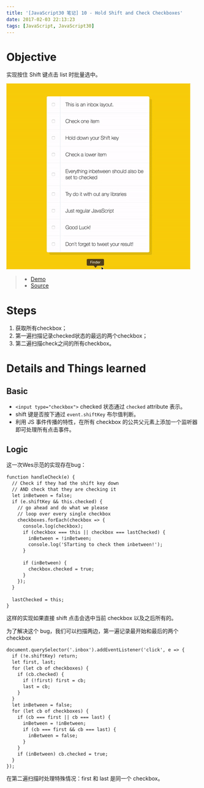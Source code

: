 ```yaml
---
title: '[JavaScript30 笔记] 10 - Hold Shift and Check Checkboxes'
date: 2017-02-03 22:13:23
tags: [JavaScript, JavaScript30]
---
```


# Objective
实现按住 Shift 键点击 list 时批量选中。
<!-- more -->
![demo](/2017/02/JavaScript30-笔记-10-Hold-Shift-and-Check-Checkboxes/shiftcheck.gif)

> - [Demo](https://xg-wang.github.io/JavaScript30/10%20-%20Hold%20Shift%20and%20Check%20Checkboxes/)
> - [Source](https://github.com/xg-wang/JavaScript30/blob/master/10%20-%20Hold%20Shift%20and%20Check%20Checkboxes/index.html)

# Steps
1. 获取所有checkbox；
2. 第一遍扫描记录checked状态的最远的两个checkbox；
3. 第二遍扫描check之间的所有checkbox。

# Details and Things learned
## Basic
- `<input type="checkbox">` checked 状态通过 `checked` attribute 表示。
- shift 键是否按下通过 `event.shiftKey` 布尔值判断。
- 利用 JS 事件传播的特性，在所有 checkbox 的公共父元素上添加一个监听器即可处理所有点击事件。

## Logic
这一次Wes示范的实现存在bug：
```
function handleCheck(e) {
  // Check if they had the shift key down
  // AND check that they are checking it
  let inBetween = false;
  if (e.shiftKey && this.checked) {
    // go ahead and do what we please
    // loop over every single checkbox
    checkboxes.forEach(checkbox => {
      console.log(checkbox);
      if (checkbox === this || checkbox === lastChecked) {
        inBetween = !inBetween;
        console.log('STarting to check them inbetween!');
      }

      if (inBetween) {
        checkbox.checked = true;
      }
    });
  }

  lastChecked = this;
}
```
这样的实现如果直接 shift 点击会选中当前 checkbox 以及之后所有的。

为了解决这个 bug，我们可以扫描两边，第一遍记录最开始和最后的两个checkbox

```
document.querySelector('.inbox').addEventListener('click', e => {
  if (!e.shiftKey) return;
  let first, last;
  for (let cb of checkboxes) {
    if (cb.checked) {
      if (!first) first = cb;
      last = cb;
    }
  }
  let inBetween = false;
  for (let cb of checkboxes) {
    if (cb === first || cb === last) {
      inBetween = !inBetween;
      if (cb === first && cb === last) {
        inBetween = false;
      }
    }
    if (inBetween) cb.checked = true;
  }
});
```

在第二遍扫描时处理特殊情况：first 和 last 是同一个 checkbox。
